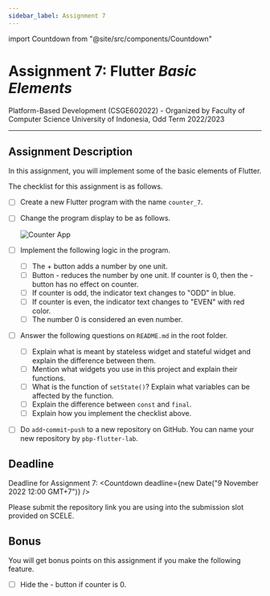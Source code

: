 ```yaml
---
sidebar_label: Assignment 7
---
```


import Countdown from "@site/src/components/Countdown"

# Assignment 7: Flutter _Basic Elements_

Platform-Based Development (CSGE602022) - Organized by Faculty of Computer Science
University of Indonesia, Odd Term 2022/2023

---

## Assignment Description

In this assignment, you will implement some of the basic elements of Flutter.

The checklist for this assignment is as follows.

- [ ] Create a new Flutter program with the name `counter_7`.
- [ ] Change the program display to be as follows.

    ![Counter App](https://i.ibb.co/N7JqmCf/Selection-577.png)

- [ ] Implement the following logic in the program.
  - [ ] The + button adds a number by one unit.
  - [ ] Button - reduces the number by one unit. If counter is 0, then the - button has no effect on counter.
  - [ ] If counter is odd, the indicator text changes to "ODD" in blue.
  - [ ] If counter is even, the indicator text changes to "EVEN" with red color.
  - [ ] The number 0 is considered an even number.
- [ ] Answer the following questions on `README.md` in the root folder.
  - [ ] Explain what is meant by stateless widget and stateful widget and explain the difference between them.
  - [ ] Mention what widgets you use in this project and explain their functions.
  - [ ] What is the function of `setState()`? Explain what variables can be affected by the function.
  - [ ] Explain the difference between `const` and `final`.
  - [ ] Explain how you implement the checklist above.
- [ ] Do `add`-`commit`-`push` to a new repository on GitHub. You can name your new repository by `pbp-flutter-lab`.

## Deadline

Deadline for Assignment 7: <Countdown deadline={new Date("9 November 2022 12:00 GMT+7")} />

Please submit the repository link you are using into the submission slot provided on SCELE.

## Bonus

You will get bonus points on this assignment if you make the following feature.

- [ ] Hide the - button if counter is 0.
